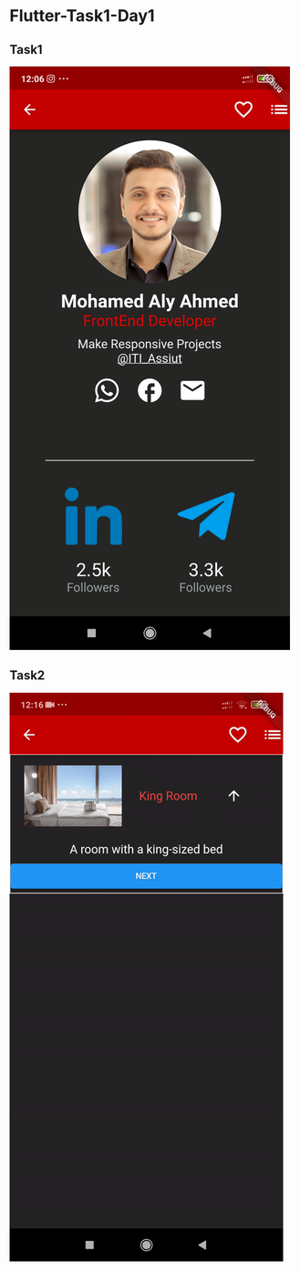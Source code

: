 # Flutter-Task1-Day1

## Task1 

![Alt text](/assets/img/task1.jpg "Task 1")


## Task2

![Alt text](/assets/img/task2gif.gif "Task 2")